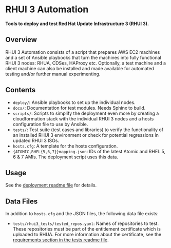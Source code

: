 RHUI 3 Automation
=================

__Tools to deploy and test Red Hat Update Infrastructure 3 (RHUI 3).__

Overview
--------
RHUI 3 Automation consists of a script that prepares AWS EC2 machines and a set of Ansible playbooks that turn the machines into fully functional RHUI 3 nodes: RHUA, CDSes, HAProxy etc. Optionally, a test machine and a client machine can also be installed and made available for automated testing and/or further manual experimenting.

Contents
--------

* `deploy/`: Ansible playbooks to set up the individual nodes.
* `docs/`: Documentation for test modules. Needs Sphinx to build.
* `scripts/`: Scripts to simplify the deployment even more by creating a cloudformation stack with the individual RHUI 3 nodes and a hosts configuration file to use by Ansible.
* `tests/`: Test suite (test cases and libraries) to verify the functionality of an installed RHUI 3 environment or check for potential regressions in updated RHUI 3 ISOs.
* `hosts.cfg`: A template for the hosts configuration.
* `{ATOMIC,RHEL{5,6,7}}mapping.json`: IDs of the latest Atomic and RHEL 5, 6 & 7 AMIs. The deployment script uses this data.

Usage
-----

See the [deployment readme file](deploy/README.md) for details.

Data Files
----------

In addition to `hosts.cfg` and the JSON files, the following data file exists:

* `tests/rhui3_tests/tested_repos.yaml`: Names of repositories to test. These repositories must be part of the entitlement certificate which is uploaded to RHUA. For more information about the certificate, see the [requirements section in the tests readme file](tests/README.md#requirements).
